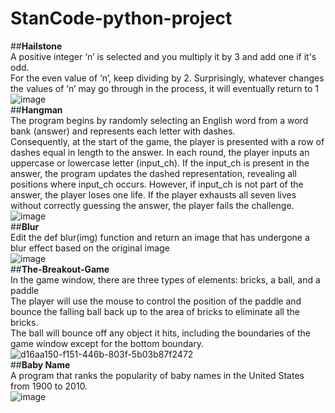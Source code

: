 # StanCode-python-project
##**Hailstone**<br>
A positive integer ‘n’ is selected and you multiply it by 3 and add one if it's odd.<br>
For the even value of ‘n’, keep dividing by 2. Surprisingly, whatever changes the values
of ‘n’ may go through in the process, it will eventually return to 1<br>
![image](https://github.com/karenlin07/StanCode-python-project-/assets/145916628/d53a1b21-f067-4042-86d0-ee2a7fd1c97e)<br>
##**Hangman**<br>
The program begins by randomly selecting an English word from a word bank (answer) and represents each letter with dashes.<br> 
Consequently, at the start of the game, the player is presented with a row of dashes equal in length to the answer. In each round, the player inputs an uppercase or lowercase letter (input_ch). If the input_ch is present in the answer, the program updates the dashed representation, revealing all positions where input_ch occurs. However, if input_ch is not part of the answer, the player loses one life. If the player exhausts all seven lives without correctly guessing the answer, the player fails the challenge.<br>
![image](https://github.com/karenlin07/StanCode-python-project-/assets/145916628/31e9c7d1-ceaa-41e1-b91b-f9cf3dc83191)<br>
##**Blur**<br>
Edit the def blur(img) function and return an image that has undergone a blur effect based on the original image <br>
![image](https://github.com/karenlin07/StanCode-python-project-/assets/145916628/f6f8d8ea-a7d1-437a-bf98-95cae7fff71b)<br>
##**The-Breakout-Game**<br>
In the game window, there are three types of elements: bricks, a ball, and a paddle<br>
The player will use the mouse to control the position of the paddle and bounce the falling ball back up to the area of bricks to eliminate all the bricks.<br>
The ball will bounce off any object it hits, including the boundaries of the game window except for the bottom boundary.<br>
![d16aa150-f151-446b-803f-5b03b87f2472](https://github.com/karenlin07/StanCode-python-project-/assets/145916628/e0dadfbd-c0ba-45a8-9ce0-8c06df7f7b20)<br>
##**Baby Name** <br>
A program that ranks the popularity of baby names in the United States from 1900 to 2010. <br>
![image](https://github.com/karenlin07/StanCode-python-project-/assets/145916628/0b422332-5ea1-45c6-a8c5-d07754d874d2)

